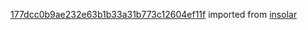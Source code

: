 [177dcc0b9ae232e63b1b33a31b773c12604ef11f](https://github.com/insolar/insolar/commit/177dcc0b9ae232e63b1b33a31b773c12604ef11f) imported from [insolar](https://github.com/insolar/insolar)
